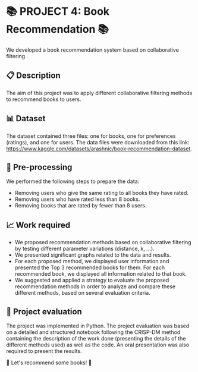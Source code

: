 # 📚 PROJECT 4: Book Recommendation 📚

We developed a book recommendation system based on collaborative filtering .

## 📋 Description

The aim of this project was to apply different collaborative filtering methods to recommend books to users.

## 📊 Dataset

The dataset contained three files: one for books, one for preferences (ratings), and one for users. The data files were downloaded from this link: https://www.kaggle.com/datasets/arashnic/book-recommendation-dataset.

## 🔧 Pre-processing

We performed the following steps to prepare the data:

* Removing users who give the same rating to all books they have rated.
* Removing users who have rated less than 8 books.
* Removing books that are rated by fewer than 8 users.

## 📈 Work required

* We proposed recommendation methods based on collaborative filtering by testing different parameter variations (distance, k, ...).
* We presented significant graphs related to the data and results.
* For each proposed method, we displayed user information and presented the Top 3 recommended books for them. For each recommended book, we displayed all information related to that book.
* We suggested and applied a strategy to evaluate the proposed recommendation methods in order to analyze and compare these different methods, based on several evaluation criteria.

## 📝 Project evaluation

The project was implemented in Python.
The project evaluation was based on a detailed and structured notebook following the CRISP-DM method containing the description of the work done (presenting the details of the different methods used) as well as the code.
An oral presentation was also required to present the results.

🚀 Let's recommend some books! 🚀
